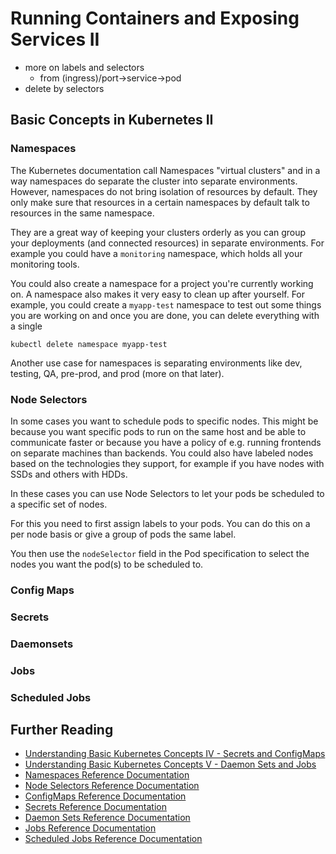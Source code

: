# Running Containers and Exposing Services II

 - more on labels and selectors
   - from (ingress)/port->service->pod
 - delete by selectors

## Basic Concepts in Kubernetes II

### Namespaces

The Kubernetes documentation call Namespaces "virtual clusters" and in a way namespaces do separate the cluster into separate environments. However, namespaces do not bring isolation of resources by default. They only make sure that resources in a certain namespaces by default talk to resources in the same namespace.

They are a great way of keeping your clusters orderly as you can group your deployments (and connected resources) in separate environments. For example you could have a `monitoring` namespace, which holds all your monitoring tools.

You could also create a namespace for a project you're currently working on. A namespace also makes it very easy to clean up after yourself. For example, you could create a `myapp-test` namespace to test out some things you are working on and once you are done, you can delete everything with a single

`kubectl delete namespace myapp-test`

Another use case for namespaces is separating environments like dev, testing, QA, pre-prod, and prod (more on that later).

### Node Selectors

In some cases you want to schedule pods to specific nodes. This might be because you want specific pods to run on the same host and be able to communicate faster or because you have a policy of e.g. running frontends on separate machines than backends. You could also have labeled nodes based on the technologies they support, for example if you have nodes with SSDs and others with HDDs.

In these cases you can use Node Selectors to let your pods be scheduled to a specific set of nodes.

For this you need to first assign labels to your pods. You can do this on a per node basis or give a group of pods the same label.

You then use the `nodeSelector` field in the Pod specification to select the nodes you want the pod(s) to be scheduled to.

### Config Maps

### Secrets

### Daemonsets 

### Jobs

### Scheduled Jobs


## Further Reading

- [Understanding Basic Kubernetes Concepts IV - Secrets and ConfigMaps](https://blog.giantswarm.io/understanding-basic-kubernetes-concepts-iv-secrets-and-configmaps/)
- [Understanding Basic Kubernetes Concepts V - Daemon Sets and Jobs](https://blog.giantswarm.io/understanding-basic-kubernetes-concepts-v-daemon-sets-and-jobs/)
- [Namespaces Reference Documentation](http://kubernetes.io/docs/user-guide/namespaces/)
- [Node Selectors Reference Documentation](http://kubernetes.io/docs/user-guide/node-selection/)
- [ConfigMaps Reference Documentation](http://kubernetes.io/docs/user-guide/configmap/)
- [Secrets Reference Documentation](http://kubernetes.io/docs/user-guide/secrets/)
- [Daemon Sets Reference Documentation](http://kubernetes.io/docs/admin/daemons/)
- [Jobs Reference Documentation](http://kubernetes.io/docs/user-guide/jobs/)
- [Scheduled Jobs Reference Documentation](http://kubernetes.io/docs/user-guide/scheduled-jobs/)